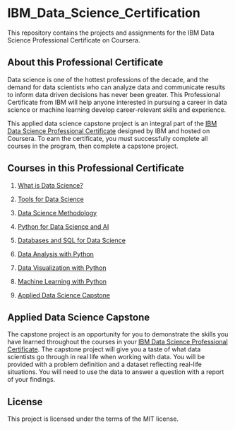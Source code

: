 # IBM_Data_Science_Certification

This repository contains the projects and assignments for the IBM Data Science Professional Certificate on Coursera.

## About this Professional Certificate

Data science is one of the hottest professions of the decade, and the demand for data scientists who can analyze data and communicate results to inform data driven decisions has never been greater. This Professional Certificate from IBM will help anyone interested in pursuing a career in data science or machine learning develop career-relevant skills and experience.

This applied data science capstone project is an integral part of the [IBM Data Science Professional Certificate](https://www.coursera.org/professional-certificates/ibm-data-science) designed by IBM and hosted on Coursera. To earn the certificate, you must successfully complete all courses in the program, then complete a capstone project.

## Courses in this Professional Certificate

1. [What is Data Science?](https://www.coursera.org/learn/what-is-datascience)

2. [Tools for Data Science](https://www.coursera.org/learn/open-source-tools-for-data-science)

3. [Data Science Methodology](https://www.coursera.org/learn/data-science-methodology)

4. [Python for Data Science and AI](https://www.coursera.org/learn/python-for-applied-data-science-ai)

5. [Databases and SQL for Data Science](https://www.coursera.org/learn/sql-data-science)

6. [Data Analysis with Python](https://www.coursera.org/learn/data-analysis-with-python)

7. [Data Visualization with Python](https://www.coursera.org/learn/python-for-data-visualization)

8. [Machine Learning with Python](https://www.coursera.org/learn/machine-learning-with-python)

9. [Applied Data Science Capstone](https://www.coursera.org/learn/applied-data-science-capstone)

## Applied Data Science Capstone

The capstone project is an opportunity for you to demonstrate the skills you have learned throughout the courses in your [IBM Data Science Professional Certificate](https://www.coursera.org/professional-certificates/ibm-data-science). The capstone project will give you a taste of what data scientists go through in real life when working with data. You will be provided with a problem definition and a dataset reflecting real-life situations. You will need to use the data to answer a question with a report of your findings.

## License

This project is licensed under the terms of the MIT license.
